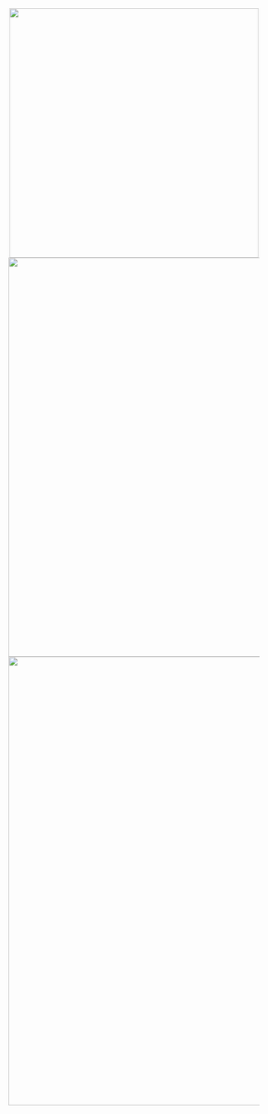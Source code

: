 <div align="center">
  <a href="https://profile.codersrank.io/user/kikiwora">
    <img src="https://cr-ss-service.azurewebsites.net/api/ScreenShot?widget=summary&username=kikiwora&badges=2&show-avatar=false&width=500" width=500/>
  </a>
  <a href="https://profile.codersrank.io/user/kikiwora">
    <img src="https://cr-ss-service.azurewebsites.net/api/ScreenShot?widget=activity&username=kikiwora&labels=true&width=800" width=800/>
  </a>
</div>
<div align="center">
  <a href="https://profile.codersrank.io/user/kikiwora">
    <img src="https://cr-skills-chart-widget.azurewebsites.net/api/api?username=kikiwora&skills=Swift,Objective-C,Shell,HTML,JSON,JavaScript,Python&show-other-skills=true&width=900" width=900/>
  </a>
</div>
